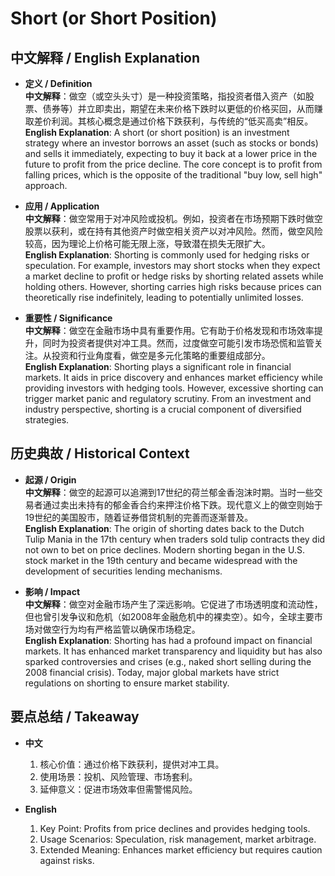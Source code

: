# Short (or Short Position)

## 中文解释 / English Explanation

* **定义 / Definition**  
  **中文解释**：做空（或空头头寸）是一种投资策略，指投资者借入资产（如股票、债券等）并立即卖出，期望在未来价格下跌时以更低的价格买回，从而赚取差价利润。其核心概念是通过价格下跌获利，与传统的“低买高卖”相反。  
  **English Explanation**: A short (or short position) is an investment strategy where an investor borrows an asset (such as stocks or bonds) and sells it immediately, expecting to buy it back at a lower price in the future to profit from the price decline. The core concept is to profit from falling prices, which is the opposite of the traditional "buy low, sell high" approach.

* **应用 / Application**  
  **中文解释**：做空常用于对冲风险或投机。例如，投资者在市场预期下跌时做空股票以获利，或在持有其他资产时做空相关资产以对冲风险。然而，做空风险较高，因为理论上价格可能无限上涨，导致潜在损失无限扩大。  
  **English Explanation**: Shorting is commonly used for hedging risks or speculation. For example, investors may short stocks when they expect a market decline to profit or hedge risks by shorting related assets while holding others. However, shorting carries high risks because prices can theoretically rise indefinitely, leading to potentially unlimited losses.

* **重要性 / Significance**  
  **中文解释**：做空在金融市场中具有重要作用。它有助于价格发现和市场效率提升，同时为投资者提供对冲工具。然而，过度做空可能引发市场恐慌和监管关注。从投资和行业角度看，做空是多元化策略的重要组成部分。  
  **English Explanation**: Shorting plays a significant role in financial markets. It aids in price discovery and enhances market efficiency while providing investors with hedging tools. However, excessive shorting can trigger market panic and regulatory scrutiny. From an investment and industry perspective, shorting is a crucial component of diversified strategies.

## 历史典故 / Historical Context

* **起源 / Origin**  
  **中文解释**：做空的起源可以追溯到17世纪的荷兰郁金香泡沫时期。当时一些交易者通过卖出未持有的郁金香合约来押注价格下跌。现代意义上的做空则始于19世纪的美国股市，随着证券借贷机制的完善而逐渐普及。  
  **English Explanation**: The origin of shorting dates back to the Dutch Tulip Mania in the 17th century when traders sold tulip contracts they did not own to bet on price declines. Modern shorting began in the U.S. stock market in the 19th century and became widespread with the development of securities lending mechanisms.

* **影响 / Impact**  
  **中文解释**：做空对金融市场产生了深远影响。它促进了市场透明度和流动性，但也曾引发争议和危机（如2008年金融危机中的裸卖空）。如今，全球主要市场对做空行为均有严格监管以确保市场稳定。  
  **English Explanation**: Shorting has had a profound impact on financial markets. It has enhanced market transparency and liquidity but has also sparked controversies and crises (e.g., naked short selling during the 2008 financial crisis). Today, major global markets have strict regulations on shorting to ensure market stability.

## 要点总结 / Takeaway

* **中文**  
  1. 核心价值：通过价格下跌获利，提供对冲工具。
  2. 使用场景：投机、风险管理、市场套利。
  3. 延伸意义：促进市场效率但需警惕风险。

* **English**  
  1. Key Point: Profits from price declines and provides hedging tools.
  2. Usage Scenarios: Speculation, risk management, market arbitrage.
  3. Extended Meaning: Enhances market efficiency but requires caution against risks.